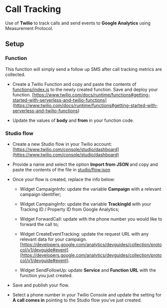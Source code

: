 # Call Tracking

Use of **Twilio** to track calls and send events to **Google Analytics** using Measurement Protocol.

## Setup 

### Function

This function will simply send a follow up SMS after call tracking metrics are collected.

* Create a Twilio Function and copy and paste the contents of [functions/index.js](functions/index.js) to the newly created function. Save and deploy your function. [https://www.twilio.com/docs/runtime/functions#getting-started-with-serverless-and-twilio-functions] (https://www.twilio.com/docs/runtime/functions#getting-started-with-serverless-and-twilio-functions)

* Update the values of **body** and **from** in your function code.

### Studio flow

* Create a new Studio flow in your Twilio account:
[https://www.twilio.com/console/studio/dashboard](https://www.twilio.com/console/studio/dashboard)

* Provide a name and select the option **Import from JSON** and copy and paste the contents of the file in [studio/flow.json](studio/flow.json)

* Once your flow is created, replace the info below:

    * Widget CampaignInfo: update  the variable **Campaign** with a relevant campaign identifier;

    * Widget CampaingInfo: update the variable **TrackingId** with your Tracking ID / Property ID from Google Analytics;

    * Widget ForwardCall: update with the phone number you would like to forward the call to;

    * Widget CreateEventTracking: update the request URL with any relevant data for your campaign. [https://developers.google.com/analytics/devguides/collection/protocol/v1/devguide#event](https://developers.google.com/analytics/devguides/collection/protocol/v1/devguide#event).

    * Widget SendFollowUp: update **Service** and **Function URL** with the function you just created.

* Save and publish your flow.

* Select a phone number in your Twilio Console and update the setting for **A call comes in** pointing to the Studio flow you've just created. 

